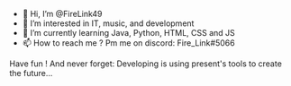 - 👋 Hi, I’m @FireLink49
- 👀 I’m interested in IT, music, and development
- 🌱 I’m currently learning Java, Python, HTML, CSS and JS
- 📫 How to reach me ? Pm me on discord: Fire_Link#5066

Have fun ! And never forget: Developing is using present's tools to create the future...
